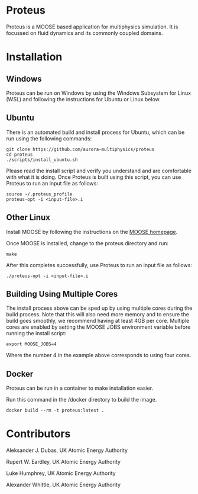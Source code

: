 Proteus
=======

Proteus is a MOOSE based application for multiphysics simulation.
It is focussed on fluid dynamics and its commonly coupled domains.

Installation
============

Windows
-------

Proteus can be run on Windows by using the Windows Subsystem for Linux (WSL)
and following the instructions for Ubuntu or Linux below.

Ubuntu
------

There is an automated build and install process for Ubuntu,
which can be run using the following commands:
```
git clone https://github.com/aurora-multiphysics/proteus
cd proteus
./scripts/install_ubuntu.sh
```

Please read the install script and verify you understand
and are comfortable with what it is doing.
Once Proteus is built using this script,
you can use Proteus to run an input file as follows:
```
source ~/.proteus_profile
proteus-opt -i <input-file>.i
```

Other Linux
-----------

Install MOOSE by following the instructions
on the [MOOSE homepage](https://www.mooseframework.org/).

Once MOOSE is installed, change to the proteus directory and run:
```
make
```
After this completes successfully, use Proteus to run an input file
as follows:
```
./proteus-opt -i <input-file>.i
```

Building Using Multiple Cores
-----------------------------

The install process above can be sped up
by using multiple cores during the build process.
Note that this will also need more memory
and to ensure the build goes smoothly,
we recommend having at least 4GB per core.
Multiple cores are enabled
by setting the MOOSE JOBS environment variable
before running the install script:
```
export MOOSE_JOBS=4
```
Where the number 4 in the example above corresponds to using four cores.

Docker
------

Proteus can be run in a container to make installation easier.

Run this command in the /docker directory to build the image.
```
docker build --rm -t proteus:latest .
```

Contributors
============

Aleksander J. Dubas,
UK Atomic Energy Authority

Rupert W. Eardley,
UK Atomic Energy Authority

Luke Humphrey,
UK Atomic Energy Authority

Alexander Whittle,
UK Atomic Energy Authority
